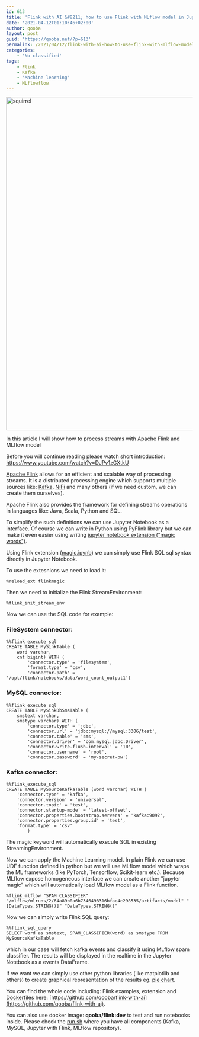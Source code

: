 ```yaml
---
id: 613
title: 'Flink with AI &#8211; how to use Flink with MLflow model in Jupyter Notebook'
date: '2021-04-12T01:10:46+02:00'
author: qooba
layout: post
guid: 'https://qooba.net/?p=613'
permalink: /2021/04/12/flink-with-ai-how-to-use-flink-with-mlflow-model-in-jupyter-notebook/
categories:
    - 'No classified'
tags:
    - Flink
    - Kafka
    - 'Machine learning'
    - MLflowflow
---
```


<img src="{{ site.relative_url }}assets/images/2021/04/animal-4501226_1920-1024x683.jpg" alt="squirrel" width="900" />

In this article I will show how to process streams with Apache Flink and MLflow model

Before you will continue reading please watch short introduction: 
https://www.youtube.com/watch?v=DJPv1zGXtkU


[Apache Flink](https://flink.apache.org/) allows for an efficient and scalable way of processing streams. It is a distributed processing engine which supports multiple sources like: [Kafka](https://kafka.apache.org/), [NiFi](https://nifi.apache.org/) and many others
(if we need custom, we can create them ourselves).

Apache Flink also provides the framework for defining streams operations in languages like:
Java, Scala, Python and SQL.

To simplify the such definitions we can use Jupyter Notebook as a interface. Of course we can write in Python using PyFlink library but we can make it even easier using writing [jupyter notebook extension ("magic words")](https://ipython.readthedocs.io/en/stable/config/custommagics.html).

Using Flink extension ([magic.ipynb](https://github.com/qooba/flink-with-ai/blob/main/notebooks/magic/magic.ipynb)) we can simply use Flink SQL sql syntax directly in Jupyter Notebook.

To use the extesnions we need to load it:
```
%reload_ext flinkmagic
```

Then we need to initialize the Flink StreamEnvironment:
```
%flink_init_stream_env
```

Now we can use the SQL code for example:

### FileSystem connector:
```
%%flink_execute_sql
CREATE TABLE MySinkTable (
    word varchar,
    cnt bigint) WITH (
        'connector.type' = 'filesystem',
        'format.type' = 'csv',
        'connector.path' = '/opt/flink/notebooks/data/word_count_output1')
```

### MySQL connector:
```
%%flink_execute_sql
CREATE TABLE MySinkDbSmsTable (
    smstext varchar,
    smstype varchar) WITH (
        'connector.type' = 'jdbc',
        'connector.url' = 'jdbc:mysql://mysql:3306/test',
        'connector.table' = 'sms',
        'connector.driver' = 'com.mysql.jdbc.Driver',
        'connector.write.flush.interval' = '10',
        'connector.username' = 'root',
        'connector.password' = 'my-secret-pw')
```

### Kafka connector:
```
%%flink_execute_sql
CREATE TABLE MySourceKafkaTable (word varchar) WITH (
    'connector.type' = 'kafka',
    'connector.version' = 'universal',
    'connector.topic' = 'test',
    'connector.startup-mode' = 'latest-offset',
    'connector.properties.bootstrap.servers' = 'kafka:9092',
    'connector.properties.group.id' = 'test',
    'format.type' = 'csv'
        )
```

The magic keyword will automatically execute SQL in existing StreamingEnvironment.

Now we can apply the Machine Learning model. In plain Flink we can use UDF function defined
in python but we will use MLflow model which wraps the ML frameworks (like PyTorch, Tensorflow, Scikit-learn etc.). Because MLflow expose homogeneous interface we can 
create another "jupyter magic" which will automatically load MLflow model as a Flink function.

```
%flink_mlflow "SPAM_CLASSIFIER" "/mlflow/mlruns/2/64a89b0a6b7346498316bfae4c298535/artifacts/model" "[DataTypes.STRING()]" "DataTypes.STRING()"
```

Now we can simply write Flink SQL query:
```
%%flink_sql_query
SELECT word as smstext, SPAM_CLASSIFIER(word) as smstype FROM MySourceKafkaTable
```

which in our case will fetch kafka events and classify it using MLflow spam classifier. The 
results will be displayed in the realtime in the Jupyter Notebook as a events DataFrame.

If we want we can simply use other python libraries (like matplotlib and others) to create 
graphical representation of the results eg. [pie chart](https://github.com/qooba/flink-with-ai/blob/main/notebooks/flink_magic.ipynb).

You can find the whole code including: Flink examples, extension and [Dockerfiles](https://github.com/qooba/flink-with-ai/blob/main/docker/flink/Dockerfile) here:
[https://github.com/qooba/flink-with-ai](https://github.com/qooba/flink-with-ai).

You can also use docker image: **qooba/flink:dev** to test and run notebooks inside.
Please check the [run.sh](https://github.com/qooba/flink-with-ai/blob/main/run.sh)
where you have all components (Kafka, MySQL, Jupyter with Flink, MLflow repository).